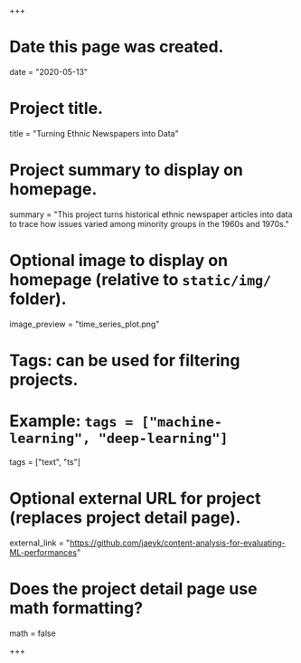 +++
# Date this page was created.
date = "2020-05-13"

# Project title.
title = "Turning Ethnic Newspapers into Data"

# Project summary to display on homepage.
summary = "This project turns historical ethnic newspaper articles into data to trace how issues varied among minority groups in the 1960s and 1970s."

# Optional image to display on homepage (relative to `static/img/` folder).
image_preview = "time_series_plot.png"

# Tags: can be used for filtering projects.
# Example: `tags = ["machine-learning", "deep-learning"]`
tags = ["text", "ts"]

# Optional external URL for project (replaces project detail page).
external_link = "https://github.com/jaeyk/content-analysis-for-evaluating-ML-performances"

# Does the project detail page use math formatting?
math = false

+++

